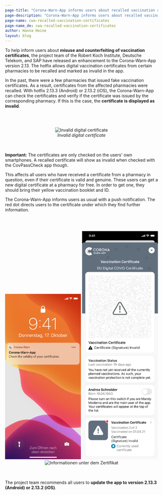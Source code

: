 ```yaml
---
page-title: "Corona-Warn-App informs users about recalled vaccination certificates"
page-description: "Corona-Warn-App informs users about recalled vaccination certificates"
page-name: cwa-recalled-vaccination-certificates
page-name_de: cwa-recalled-vaccination-certificates
author: Hanna Heine
layout: blog
---
```



To help inform users about **misuse and counterfeiting of vaccination certificates**, the project team of the Robert Koch Institute, Deutsche Telekom, and SAP have released an enhancement to the Corona-Warn-App version 2.13. The hotfix allows digital vaccination certificates from certain pharmacies to be recalled and marked as invalid in the app.


<!-- overview -->

In the past, there were a few pharmacies that issued fake vaccination certificates. As a result, certificates from the affected pharmacies were recalled. With hotfix 2.13.3 (Android) or 2.13.2 (iOS), the Corona-Warn-App can check the certificates and verify if the certificate was issued by the corresponding pharmacy. If this is the case, the **certificate is displayed as invalid**.

<br></br>
<center> 
<img src="./zertifikat-ungültig(1)_en_v3.png" title="Invalid digital certificate" style="align: center" width=250> 
<figcaption aria-hidden="true"><em>Invalid digital certificate</em></figcaption>
</center>
<br></br>


**Important:** The certificates are only checked on the users' own smartphones. A recalled certificate will show as invalid when checked with the CovPassCheck app though.

This affects all users who have received a certificate from a pharmacy in question, even if their certificate is valid and genuine. These users can get a new digital certificate at a pharmacy for free. In order to get one, they should bring their yellow vaccination booklet and ID.

The Corona-Warn-App informs users as usual with a push notification. The red dot directs users to the certificate under which they find further information. 

<br></br>
<center> 
<img src="./push-nachricht_en.png" title="Pushnachricht der Corona-Warn-App" style="align: center" width=250> 
<img src="./roter-punkt-impfzertifikat_en.png" title="Zertifikatsbereich in der Corona-Warn-App" style="align: center" width=250>
<img src="./zertifikat-ungültig(2)_en.png" title="Informationen unter dem Zertifikat" style="align: center" width=250>
<figcaption aria-hidden="true"><em></em></figcaption>
</center>
<br></br>


The project team recommends all users to **update the app to version 2.13.3 (Android) or 2.13.2 (iOS)**. 

